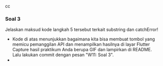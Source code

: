 cc
### Soal 3
Jelaskan maksud kode langkah 5 tersebut terkait substring dan catchError!
- Kode di atas menunjukkan bagaimana kita bisa membuat tombol yang memicu pemanggilan API dan menampilkan hasilnya di layar Flutter
Capture hasil praktikum Anda berupa GIF dan lampirkan di README. Lalu lakukan commit dengan pesan "W11: Soal 3".
-
